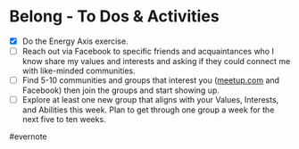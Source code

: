 # Belong - To Dos & Activities

- [x] Do the Energy Axis exercise.
- [ ] Reach out via Facebook to specific friends and acquaintances who I know share my values and interests and asking if they could connect me with like-minded communities.
- [ ] Find 5-10 communities and groups that interest you ([meetup.com](http://meetup.com) and Facebook) then join the groups and start showing up.
- [ ] Explore at least one new group that aligns with your Values, Interests, and Abilities this week. Plan to get through one group a week for the next five to ten weeks.

\#evernote

